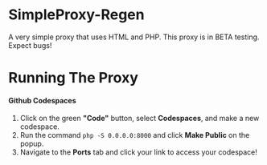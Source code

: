 # SimpleProxy-Regen
A very simple proxy that uses HTML and PHP.
This proxy is in BETA testing. Expect bugs!
# Running The Proxy
#### Github Codespaces
1. Click on the green **"Code"** button, select **Codespaces**, and make a new codespace.
2. Run the command `php -S 0.0.0.0:8000` and click **Make Public** on the popup.
3. Navigate to the **Ports** tab and click your link to access your codespace!
